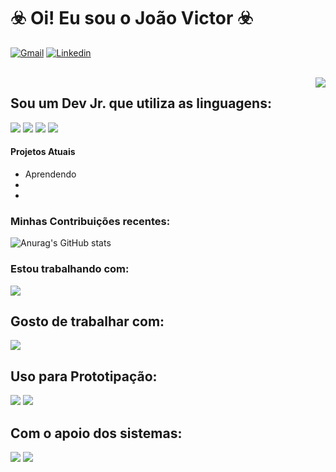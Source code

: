 # ☣️ Oi! Eu sou o João Victor ☣️
[![Gmail](https://img.shields.io/badge/Gmail-D14836?style=for-the-badge&logo=gmail&logoColor=white)](mailto:joao.nemo42@gmail.com) [![Linkedin](https://img.shields.io/badge/LinkedIn-0077B5?style=for-the-badge&logo=linkedin&logoColor=white)](https://www.linkedin.com/in/jo%C3%A3o-victor-valadares-fernandes-439678219/)
<div>
    <div style="display: inline_block"><br>
    <img align="right" src ="https://cdn.discordapp.com/attachments/716462074934329347/1197390943175848126/New_Piskel-1.png.png?ex=65bb1837&is=65a8a337&hm=8ced9b2d974ef2db370b6670311f056084a5e9a74c959f22b9b2e201884389ee&">
</div>

## Sou um Dev Jr. que utiliza as linguagens:
![](https://img.shields.io/badge/C%23-239120?style=for-the-badge&logo=c-sharp&logoColor=white)
![](https://img.shields.io/badge/Python-14354C?style=for-the-badge&logo=python&logoColor=white)
![](https://img.shields.io/badge/Flutter-02569B?style=for-the-badge&logo=flutter&logoColor=white)
![](https://img.shields.io/badge/Java-ED8B00?style=for-the-badge&logo=openjdk&logoColor=white)
#### Projetos Atuais
- Aprendendo 
- 
- 
### Minhas Contribuições recentes:
![Anurag's GitHub stats](https://github-readme-stats.vercel.app/api?username=CaptainNemo42&show_icons=true&theme=tokyonight)
### Estou trabalhando com:
![](https://github-readme-stats.vercel.app/api/top-langs/?username=CaptainNemo42&theme=blue-green)
## Gosto de trabalhar com:
![](https://img.shields.io/badge/VIM-%2311AB00.svg?&style=for-the-badge&logo=vim&logoColor=white)
## Uso para Prototipação:
![](https://img.shields.io/badge/Figma-F24E1E?style=for-the-badge&logo=figma&logoColor=white)
![](https://img.shields.io/badge/gimp-5C5543?style=for-the-badge&logo=gimp&logoColor=white)
## Com o apoio dos sistemas:
![](https://img.shields.io/badge/Linux-FCC624?style=for-the-badge&logo=linux&logoColor=black)
![](https://img.shields.io/badge/Debian-A81D33?style=for-the-badge&logo=debian&logoColor=white)
